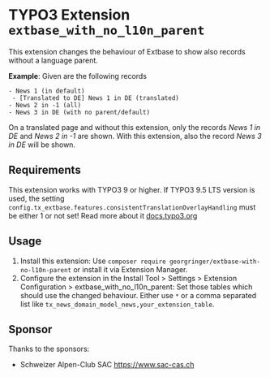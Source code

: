 # TYPO3 Extension `extbase_with_no_l10n_parent`

This extension changes the behaviour of Extbase to show also records without a language parent.

**Example**: Given are the following records

```
- News 1 (in default)
 - [Translated to DE] News 1 in DE (translated)
- News 2 in -1 (all)
- News 3 in DE (with no parent/default)
```

On a translated page and without this extension, only the records *News 1 in DE* and *News 2 in -1* are shown.
With this extension, also the record *News 3 in DE* will be shown.

## Requirements

This extension works with TYPO3 9 or higher. If TYPO3 9.5 LTS version is used, the setting `config.tx_extbase.features.consistentTranslationOverlayHandling` must be either 1 or not set!
Read more about it [docs.typo3.org](https://docs.typo3.org/c/typo3/cms-core/master/en-us/Changelog/9.5/Important-82363-MakeExtBaseTranslationHandlingConsistentWithTyposcript.html)

## Usage

1. Install this extension: Use `composer require georgringer/extbase-with-no-l10n-parent` or install it via Extension Manager.
2. Configure the extension in the Install Tool > Settings > Extension Configuration > extbase_with_no_l10n_parent: Set those tables which should use the changed behaviour. Either use `*` or a comma separated list like `tx_news_domain_model_news,your_extension_table`.

## Sponsor

Thanks to the sponsors:

- Schweizer Alpen-Club SAC https://www.sac-cas.ch 
